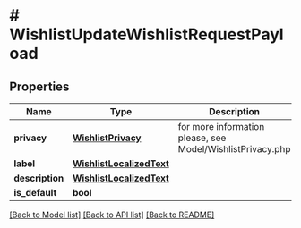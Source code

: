 # # WishlistUpdateWishlistRequestPayload


## Properties 


Name | Type | Description | Notes
------------ | ------------- | ------------- | -------------
**privacy**| [**WishlistPrivacy**](WishlistPrivacy.md) |  for more information please, see Model/WishlistPrivacy.php  | [optional]
**label**| [**WishlistLocalizedText**](WishlistLocalizedText.md) |   | [optional]
**description**| [**WishlistLocalizedText**](WishlistLocalizedText.md) |   | [optional]
**is_default**| **bool** |   | [optional]


[[Back to Model list]](../../README.md#models) [[Back to API list]](../../README.md#endpoints) [[Back to README]](../../README.md)

